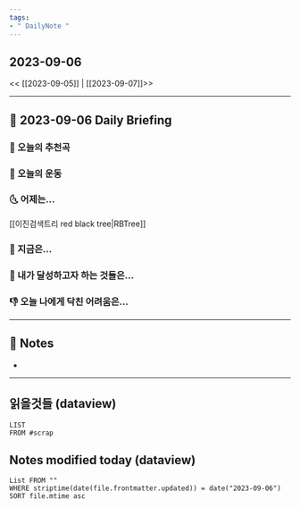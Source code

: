 ```yaml
---
tags:
- " DailyNote "
---
```


## 2023-09-06

<< [[2023-09-05]] | [[2023-09-07]]>>

---
## 📅 2023-09-06 Daily Briefing

### 🎵 오늘의 추천곡

### 🏃 오늘의 운동

### 🌜 어제는...

[[이진검색트리 red black tree|RBTree]] 

### 🙌 지금은...

### 🚀 내가 달성하고자 하는 것들은...

### 👎 오늘 나에게 닥친 어려움은...

---

## 📝 Notes

- 

---

## 읽을것들 (dataview)

```dataview
LIST
FROM #scrap
```

## Notes modified today (dataview)

```dataview
List FROM "" 
WHERE striptime(date(file.frontmatter.updated)) = date("2023-09-06") 
SORT file.mtime asc
```

